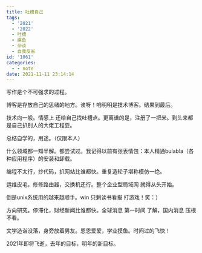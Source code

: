 ```yaml
---
title: 吐槽自己
tags:
  - '2021'
  - '2022'
  - 吐槽
  - 摸鱼
  - 杂谈
  - 自我反省
id: '1061'
categories:
  - - note
date: 2021-11-11 23:14:14
---
```


写作是个不可强求的过程。

博客是存放自己的思绪的地方。诶呀！咱明明是技术博客。结果到最后。

技术向一般。情感上 还给自己找吐槽点。更离谱的是，注册了一把米。到头来都是自己扒别人的大佬工程耍。

总结自学的，用途。（仅限本人）

什么领域都一知半解。都尝试过。我记得以前有张表情包：本人精通bulabla（各种应用程序）的安装和卸载。

编程不太行，抄代码，扒网站比谁都快。重复造轮子堪称模仿一绝。

运维皮毛，修修路由器，交换机还行。整个企业型局域网 就得从头开始。

倒是unix系统用的越来越顺手。win 只剩读书看报 打游戏！笑：）

方向研究。停滞化，财经新闻比谁都快。全球消息 第一时间 了解，国内消息 压根不看。

文学造诣没落，身旁放着男友。恩恩爱爱，学业摸鱼。时间过的飞快！

2021年即将飞逝，去年的目标，明年的新目标。